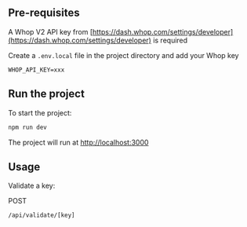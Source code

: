 ## Pre-requisites

A Whop V2 API key from [https://dash.whop.com/settings/developer](https://dash.whop.com/settings/developer) is required

Create a `.env.local` file in the project directory and add your Whop key
```
WHOP_API_KEY=xxx
```

## Run the project

To start the project:

```bash
npm run dev
```

The project will run at [http://localhost:3000](http://localhost:3000)

## Usage

Validate a key:

POST
```
/api/validate/[key]
```
